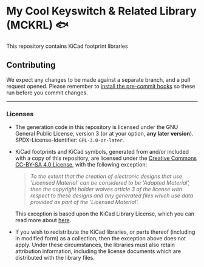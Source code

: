 # My Cool Keyswitch & Related Library (MCKRL) 🐟

This repository contains KiCad footprint libraries

## Contributing

We expect any changes to be made against a separate branch, and a pull request opened. Please remember to [install the pre-commit hooks](https://pre-commit.com/#install) so these run before you commit changes.

---

### Licenses

* The generation code in this repository is licensed under the GNU General Public License, version 3 (or at your option, **any later version**). SPDX-License-Identifier: `GPL-3.0-or-later`.

* KiCad footprints and KiCad symbols, generated from and/or included with a copy of this repository, are licensed under the [Creative Commons CC-BY-SA 4.0 License](https://creativecommons.org/licenses/by-sa/4.0/legalcode), with the following exception:

  > _To the extent that the creation of electronic designs that use 'Licensed Material' can be considered to be 'Adapted Material', then the copyright holder waives article 3 of the license with respect to these designs and any generated files which use data provided as part of the 'Licensed Material'._

  This exception is based upon the KiCad Library License, which you can read more about [here](http://kicad.org/libraries/license).

* If you wish to redistribute the KiCad libraries, or parts thereof (including in modified form) as a collection, then the exception above does not apply. Under these circumstances, the libraries must also retain attribution information, including the license documents which are distributed with the library files.
